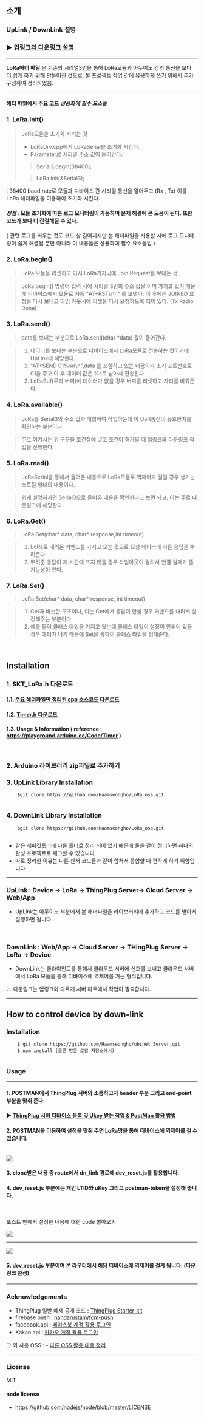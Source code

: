 
## 소개

### UpLink / DownLink 설명 
### ▶ <a href="https://github.com/Haamseongho/ubinet_arduino"> 업링크와 다운링크 설명 </a>

<hr />

 **LoRa해더 파일** 은 기존의 시리얼3번을 통해 LoRa모듈과 아두이노 간의 통신을 보다 더 쉽게 하기 위해 만들어진 것으로, 
 본 프로젝트 작업 간에 유용하게 쓰기 위해서 추가 구성하여 정리하였음. 

---
#### 해더 파일에서 주요 코드  *상용화에 필수 요소들* 


### 1. LoRa.init() 

> LoRa모듈을 초기화 시키는 것 
>   
>   - LoRaDrv.cpp에서 LoRaSerial을 초기화 시킨다.
>   - Parameter로 시리얼 주소 값이 들어간다.
> > Serial3.begin(38400);
> 
> > LoRa.init(&Serial3);

: 38400 baud rate로 모듈과 디바이스 간 시리얼 통신을 열어두고 (Rx , Tx) 이를 LoRa 해더파일을 이용하여 초기화 시킨다.

#### *장점* : 모듈 초기화에 따른 로그 모니터링이 가능하며 문제 해결에 큰 도움이 된다. 또한 코드가 보다 더 간결해질 수 있다.
 
( 관련 로그를 띄우는 것도 코드 상 길어지지만 본 해더파일을 사용할 시에 로그 모니터링이 쉽게 해결될 뿐만 아니라 이 내용들은 상용화에 필수 요소들임 )

### 2. LoRa.begin()

> LoRa 모듈을 리셋하고 다시 LoRa기지국에 Join Request를 보내는 것

> LoRa.begin() 명령어 입력 시에 시리얼 3번의 주소 값을 이미 가지고 있기 때문에 디바이스에서 모듈로 자동 "AT+RST\r\n" 를 보낸다.
> 이 후에는 JOINED 요청을 다시 보내고 타임 아웃시에 리셋을 다시 요청하도록 되어 있다. (Tx Radio Done)



### 3. LoRa.send()

> data를 보내는 부분으로 LoRa.send(char *data) 값이 들어간다.

> 1. 데이터를 보내는 부분으로 디바이스에서 LoRa모듈로 전송하는 것이기에 UpLink에 해당한다.
> 2. "AT+SEND 01%s\r\n",data 를 포함하고 있는 내용이라 초기 포트번호로 01을 주고 이 후 데이터 값은 %s로 받아서 전송된다.
> 3. LoRaBuf(로라 버퍼)에 데이터가 없을 경우 버퍼를 리셋하고 자리를 비워둔다.


### 4. LoRa.available()

> LoRa를 Serial3의 주소 값과 매칭하여 작업하는데 이 Uart통신이 유효한지를 확인하는 부분이다.

> 주로 여기서는 위 구문을 조건절에 넣고 조건이 허가될 때 업링크와 다운링크 작업을 진행한다. 


### 5. LoRa.read()


> LoRaSerial을 통해서 들어온 내용으로 LoRa모듈로 역제어가 걸릴 경우 생기는 스트림 형태의 내용이다.

> 쉽게 설명하자면 Serial3으로 들어온 내용을 확인한다고 보면 되고, 이는 주로 다운링크에 해당한다. 

### 6. LoRa.Get()

> LoRa.Get(char* data, char* response,int timeout)

> 1. LoRa로 내려온 커멘드를 가지고 오는 것으로 요청 데이터에 따른 응답을 뿌려준다. 
> 2. 뿌려준 응답이 제 시간에 뜨지 않을 경우 타임아웃이 걸려서 연결 실패가 뜰 가능성이 있다.

### 7. LoRa.Set()

> LoRa.Set(char* data, char* response, int timeout)

> 1. Get과 비슷한 구조이나, 이는 Get에서 응답이 안올 경우 커멘드를 내려서 설정해주는 부분이다
> 2. 예를 들어 클래스 타입을 가지고 왔는데 클래스 타입이 설정이 안되어 있을 경우 에러가 나기 때문에 Set을 통하여 클래스 타입을 정해준다.




<br />

## Installation 


### 1. SKT_LoRa.h 다운로드 

#### 1.1. <a href="https://github.com/Haamseongho/ubinet_arduino/tree/master/downloads/SKT_LoRa_cpp.zip"> 주요 해더파일만 정리된 cpp 소스코드 다운로드 </a>


#### 1.2.  <a href="https://github.com/Haamseongho/ubinet_arduino/blob/master/downloads/Timer-master.zip"> Timer.h 다운로드  </a>


#### 1.3.    Usage & Information ( reference : <a href="https://playground.arduino.cc/Code/Timer"> https://playground.arduino.cc/Code/Timer )</a>

<br />

### 2. Arduino 라이브러리 zip파일로 추가하기 

### 3. UpLink Library Installation


```
	$git clone https://github.com/Haamseongho/LoRa_oss.git
	
```

### 4. DownLink Library Installation

```
	$git clone https://github.com/Haamseongho/LoRa_oss.git
	
```



- 같은 레퍼짓토리에 다른 폴더로 정리 되어 있기 때문에 둘을 같이 정리하면 하나의 완성 프로젝트로 체크할 수 있습니다. 
- 따로 정리한 이유는 다른 센서 코드들과 같이 합쳐서 종합할 때 편하게 하기 위함입니다.


---
###  UpLink  : Device -> LoRa -> ThingPlug Server-> Cloud Server -> Web/App

- UpLink는 아두이노 부분에서 본 해더파일을 라이브러리에 추가하고 코드를 받아서 
실행하면 됩니다.

<br />

###  DownLink : Web/App -> Cloud Server -> THingPlug Server -> LoRa -> Device 

- DownLink는 클라이언트를 통해서 클라우드 서버에 신호를 보내고 클라우드 서버에서 
LoRa 모듈을 통해 디바이스에 역제어를 거는 형식입니다.

∴  다운링크는 업링크와 다르게 서버 파트에서 작업이 필요합니다.

---
## How to control device by down-link

### Installation

```
	$ git clone https://github.com/Haamseongho/ubinet_Server.git
	$ npm install (클론 받은 로컬 저장소에서)
	
```



### Usage

---

#### 1. POSTMAN에서 ThingPlug 서버와 소통하고자 header 부분 그리고 end-point 부분을 맞춰 준다.


#### ▶ <a href="https://github.com/Haamseongho/ubinet_Server.git"> ThingPlug 서버 디바이스 등록 및 Ukey 받는 작업 & PostMan 활용 방법  </a>

#### 2. POSTMAN을 이용하여 설정을 맞춰 주면 LoRa망을 통해 디바이스에 역제어를 걸 수 있습니다.

<br />

<img src="./images/postman2.JPG" />


#### 3. clone받은 내용 중 route에서 dn_link 경로에 dev_reset.js를 활용합니다. 

#### 4. dev_reset.js 부분에는 개인 LTID와 uKey 그리고 postman-token을 설정해 줍니다. 


<br />

포스트 맨에서 설정한 내용에 대한 code 뽑아오기

<img src="./images/postman3.JPG"/>


<hr />


<img src="./images/dev_reset.JPG" />

#### 5. dev_reset.js 부분이며 본 라우터에서 해당 디바이스에 역제어를 걸게 됩니다. (다운링크 완성)


---


### Acknowledgements 


- ThingPlug 일반 예제 공개 코드 :  <a href="https://github.com/SKT-ThingPlug/thingplug-starter-kit"> ThingPlug Starter-kit  </a> 
- firebase push : <a href="https://github.com/nandarustam/fcm-push"> nandarustam/fcm-push </a>
- facebook.api : <a href="https://github.com/Haamseongho/ubinet_Server/tree/master/fb_login"> 페이스북 계정 활용 로그인 </a>
- Kakao.api : <a href="https://github.com/Haamseongho/ubinet_Server/tree/master/kk_login"> 카카오 계정 활용 로그인  </a>


그 외 사용 OSS : - <a href="https://github.com/Haamseongho/ubinet_Server">
다른 OSS 활용 내용 정리 </a>

---

### License

MIT 

#### node license 
- <a href="https://github.com/nodejs/node/blob/master/LICENSE"> https://github.com/nodejs/node/blob/master/LICENSE</a>
